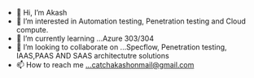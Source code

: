 - 👋 Hi, I’m Akash
- 👀 I’m interested in Automation testing, Penetration testing and Cloud compute.
- 🌱 I’m currently learning ...Azure 303/304
- 💞️ I’m looking to collaborate on ...Specflow, Penetration testing, IAAS,PAAS AND SAAS architectutre solutions
- 📫 How to reach me ...catchakashonmail@gmail.com

<!---
CodeTillMars/CodeTillMars is a ✨ special ✨ repository because its `README.md` (this file) appears on your GitHub profile.
You can click the Preview link to take a look at your changes.
--->
